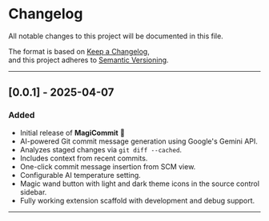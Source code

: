 # Changelog

All notable changes to this project will be documented in this file.

The format is based on [Keep a Changelog](https://keepachangelog.com/en/1.0.0/),  
and this project adheres to [Semantic Versioning](https://semver.org/spec/v2.0.0.html).

---

## [0.0.1] - 2025-04-07

### Added
- Initial release of **MagiCommit** 🎉
- AI-powered Git commit message generation using Google's Gemini API.
- Analyzes staged changes via `git diff --cached`.
- Includes context from recent commits.
- One-click commit message insertion from SCM view.
- Configurable AI temperature setting.
- Magic wand button with light and dark theme icons in the source control sidebar.
- Fully working extension scaffold with development and debug support.

---

